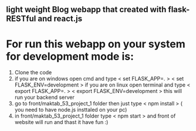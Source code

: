 ## light weight Blog webapp that created with flask-RESTful and react.js 
# For run this webapp on your system for development mode is:
1. Clone the code
2. if you are on windows open cmd and type < set FLASK_APP=. >
                                           < set FLASK_ENV=development >
   if you are on linux open terminal and type < export FLASK_APP=. >
                                              < export FLASK_ENV=development >
   this will run your backend server
3. go to front/maktab_53_project_1 folder then just type < npm install > ( you need to have node.js insttaled on your pc)
4. in front/maktab_53_project_1 folder type < npm start > and front of website will run 
and thast it have fun :)
  
